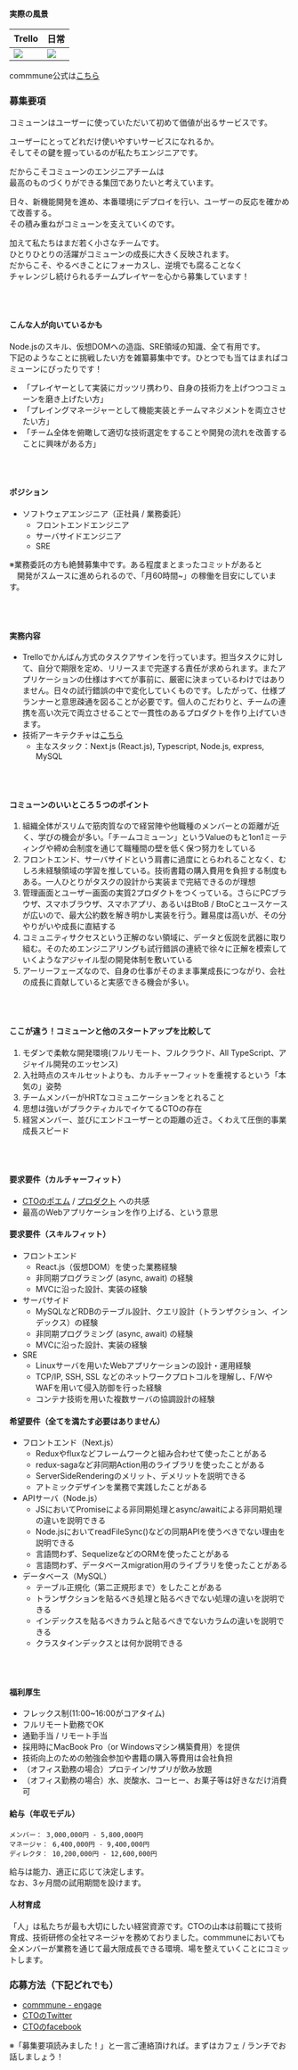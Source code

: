#### 実際の風景

| Trello | 日常 |
| ---    |      ---|
|<img src="https://user-images.githubusercontent.com/6558862/67187545-665f4e00-f425-11e9-9d5f-871d37b57b9c.png" />|<img src="https://user-images.githubusercontent.com/6558862/67185954-f1d6e000-f421-11e9-966e-ccc0a02e3933.png" />|

commmune公式は[こちら](https://commmune.jp/)


### 募集要項
コミューンはユーザーに使っていただいて初めて価値が出るサービスです。

ユーザーにとってどれだけ使いやすいサービスになれるか。  
そしてその鍵を握っているのが私たちエンジニアです。

だからこそコミューンのエンジニアチームは  
最高のものづくりができる集団でありたいと考えています。

日々、新機能開発を進め、本番環境にデプロイを行い、ユーザーの反応を確かめて改善する。  
その積み重ねがコミューンを支えていくのです。

加えて私たちはまだ若く小さなチームです。  
ひとりひとりの活躍がコミューンの成長に大きく反映されます。  
だからこそ、やるべきことにフォーカスし、逆境でも腐ることなく  
チャレンジし続けられるチームプレイヤーを心から募集しています！

<br>
<br>


#### こんな人が向いているかも
Node.jsのスキル、仮想DOMへの造詣、SRE領域の知識、全て有用です。  
下記のようなことに挑戦したい方を雑纂募集中です。ひとつでも当てはまればコミューンにぴったりです！
- 「プレイヤーとして実装にガッツリ携わり、自身の技術力を上げつつコミューンを磨き上げたい方」
- 「プレイングマネージャーとして機能実装とチームマネジメントを両立させたい方」
- 「チーム全体を俯瞰して適切な技術選定をすることや開発の流れを改善することに興味がある方」

<br>
<br>


#### ポジション
- ソフトウェアエンジニア（正社員 / 業務委託）
  - フロントエンドエンジニア
  - サーバサイドエンジニア
  - SRE

※業務委託の方も絶賛募集中です。ある程度まとまったコミットがあると  
　開発がスムースに進められるので、「月60時間~」の稼働を目安にしています。

<br>
<br>

#### 実務内容
- Trelloでかんばん方式のタスクアサインを行っています。担当タスクに対して、自分で期限を定め、リリースまで完遂する責任が求められます。またアプリケーションの仕様はすべてが事前に、厳密に決まっているわけではありません。日々の試行錯誤の中で変化していくものです。したがって、仕様プランナーと意思疎通を図ることが必要です。個人のこだわりと、チームの連携を高い次元で両立させることで一貫性のあるプロダクトを作り上げていきます。
- 技術アーキテクチャは[こちら](https://commmune.hatenablog.com/entry/commmune-architecture)
  - 主なスタック：Next.js (React.js), Typescript, Node.js, express, MySQL

<br>
<br>


#### コミューンのいいところ５つのポイント

1. 組織全体がスリムで筋肉質なので経営陣や他職種のメンバーとの距離が近く、学びの機会が多い。「チームコミューン」というValueのもと1on1ミーティングや締め会制度を通じて職種間の壁を低く保つ努力をしている
1. フロントエンド、サーバサイドという肩書に過度にとらわれることなく、むしろ未経験領域の学習を推している。技術書籍の購入費用を負担する制度もある。一人ひとりがタスクの設計から実装まで完結できるのが理想
1. 管理画面とユーザー画面の実質2プロダクトをつくっている。さらにPCブラウザ、スマホブラウザ、スマホアプリ、あるいはBtoB / BtoCとユースケースが広いので、最大公約数を解き明かし実装を行う。難易度は高いが、その分やりがいや成長に直結する
1. コミュニティサクセスという正解のない領域に、データと仮説を武器に取り組む。そのためエンジニアリングも試行錯誤の連続で徐々に正解を模索していくようなアジャイル型の開発体制を敷いている
1. アーリーフェーズなので、自身の仕事がそのまま事業成長につながり、会社の成長に貢献していると実感できる機会が多い。


<br>
<br>


#### ここが違う！コミューンと他のスタートアップを比較して

1. モダンで柔軟な開発環境(フルリモート、フルクラウド、All TypeScript、アジャイル開発のエッセンス)
1. 入社時点のスキルセットよりも、カルチャーフィットを重視するという「本気の」姿勢
1. チームメンバーがHRTなコミュニケーションをとれること
1. 思想は強いがプラクティカルでイケてるCTOの存在
1. 経営メンバー、並びにエンドユーザーとの距離の近さ。くわえて圧倒的事業成長スピード 



<br>
<br>


#### 要求要件（カルチャーフィット）
 - [CTOのポエム](/cto-poem.md) / [プロダクト](https://commmune.jp/) への共感
 - 最高のWebアプリケーションを作り上げる、という意思


#### 要求要件（スキルフィット）
 - フロントエンド
     - React.js（仮想DOM）を使った業務経験
     - 非同期プログラミング (async, await) の経験
     - MVCに沿った設計、実装の経験
 - サーバサイド
     - MySQLなどRDBのテーブル設計、クエリ設計（トランザクション、インデックス）の経験
     - 非同期プログラミング (async, await) の経験
     - MVCに沿った設計、実装の経験
- SRE
     - Linuxサーバを用いたWebアプリケーションの設計・運用経験
     - TCP/IP, SSH, SSL などのネットワークプロトコルを理解し、F/WやWAFを用いて侵入防御を行った経験
     - コンテナ技術を用いた複数サーバの協調設計の経験


#### 希望要件（全てを満たす必要はありません）
 - フロントエンド（Next.js）
     - Reduxやfluxなどフレームワークと組み合わせて使ったことがある
     - redux-sagaなど非同期Action用のライブラリを使ったことがある
     - ServerSideRenderingのメリット、デメリットを説明できる
     - アトミックデザインを業務で実践したことがある
 - APIサーバ（Node.js）
     - JSにおいてPromiseによる非同期処理とasync/awaitによる非同期処理の違いを説明できる
     - Node.jsにおいてreadFileSync()などの同期APIを使うべきでない理由を説明できる
     - 言語問わず、SequelizeなどのORMを使ったことがある
     - 言語問わず、データベースmigration用のライブラリを使ったことがある
 - データベース（MySQL）
     - テーブル正規化（第二正規形まで）をしたことがある
     - トランザクションを貼るべき処理と貼るべきでない処理の違いを説明できる
     - インデックスを貼るべきカラムと貼るべきでないカラムの違いを説明できる
     - クラスタインデックスとは何か説明できる

<br>
<br>

#### 福利厚生
* フレックス制(11:00~16:00がコアタイム)
* フルリモート勤務でOK
* 通勤手当 / リモート手当
* 採用時にMacBook Pro（or Windowsマシン構築費用）を提供
* 技術向上のための勉強会参加や書籍の購入等費用は会社負担
* （オフィス勤務の場合）プロテイン/サプリが飲み放題
* （オフィス勤務の場合）水、炭酸水、コーヒー、お菓子等は好きなだけ消費可


#### 給与（年収モデル）
```
メンバー： 3,000,000円 - 5,800,000円  
マネージャ： 6,400,000円 - 9,400,000円  
ディレクタ： 10,200,000円 - 12,600,000円  
```

給与は能力、適正に応じて決定します。  
なお、3ヶ月間の試用期間を設けます。


#### 人材育成
「人」は私たちが最も大切にしたい経営資源です。CTOの山本は前職にて技術育成、技術研修の全社マネージャを務めておりました。commmuneにおいても全メンバーが業務を通じて最大限成長できる環境、場を整えていくことにコミットします。



### 応募方法（下記どれでも）
* [commmune - engage](https://en-gage.net/dayone/work_160473)
* [CTOのTwitter](https://twitter.com/ay_at_commmune)
* [CTOのfacebook](https://www.facebook.com/akihiro.yamamoto.330)

※「募集要項読みました！」と一言ご連絡頂ければ。まずはカフェ / ランチでお話しましょう！
